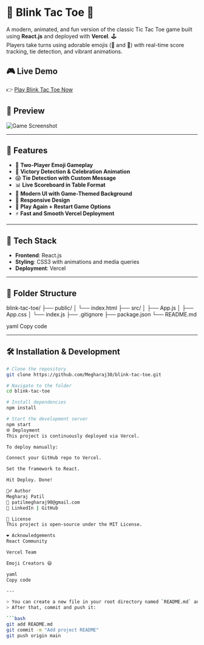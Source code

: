 # 🐾 Blink Tac Toe 🍕

A modern, animated, and fun version of the classic Tic Tac Toe game built using **React.js** and deployed with **Vercel**. 🕹️  
Players take turns using adorable emojis (🐶 and 🍕) with real-time score tracking, tie detection, and vibrant animations.

## 🎮 Live Demo

👉 [Play Blink Tac Toe Now](https://blink-tac-toe.vercel.app)

## 📸 Preview

![Game Screenshot](https://user-images.githubusercontent.com/your-screenshot-link.png) <!-- optional -->

---

## 🚀 Features

- 🐶 **Two-Player Emoji Gameplay**
- 🎯 **Victory Detection & Celebration Animation**
- 😱 **Tie Detection with Custom Message**
- 📊 **Live Scoreboard in Table Format**
- 🎨 **Modern UI with Game-Themed Background**
- 💫 **Responsive Design**
- 🔁 **Play Again + Restart Game Options**
- ⚡ **Fast and Smooth Vercel Deployment**

---

## 🧱 Tech Stack

- **Frontend**: React.js
- **Styling**: CSS3 with animations and media queries
- **Deployment**: Vercel

---

## 📁 Folder Structure

blink-tac-toe/
├── public/
│ └── index.html
├── src/
│ ├── App.js
│ ├── App.css
│ └── index.js
├── .gitignore
├── package.json
└── README.md

yaml
Copy code

---

## 🛠️ Installation & Development

```bash
# Clone the repository
git clone https://github.com/Megharaj30/blink-tac-toe.git

# Navigate to the folder
cd blink-tac-toe

# Install dependencies
npm install

# Start the development server
npm start
🌐 Deployment
This project is continuously deployed via Vercel.

To deploy manually:

Connect your GitHub repo to Vercel.

Set the framework to React.

Hit Deploy. Done!

🙋‍♂️ Author
Megharaj Patil
📧 patilmegharaj90@gmail.com
🔗 LinkedIn | GitHub

📜 License
This project is open-source under the MIT License.

❤️ Acknowledgements
React Community

Vercel Team

Emoji Creators 😄

yaml
Copy code

---

> You can create a new file in your root directory named `README.md` and paste this content into it.  
> After that, commit and push it:

```bash
git add README.md
git commit -m "Add project README"
git push origin main
